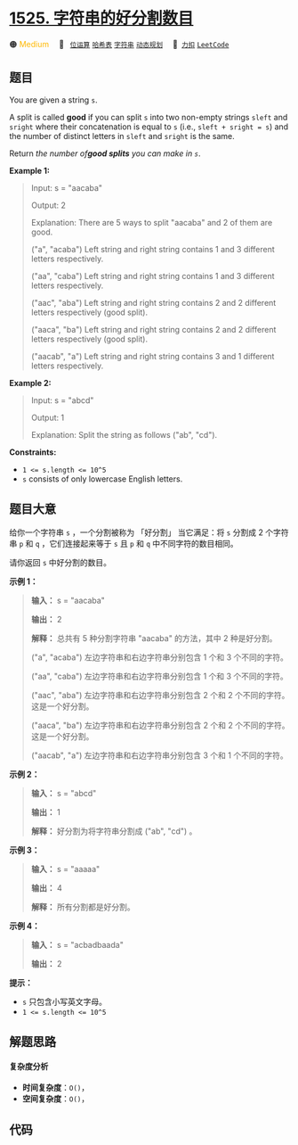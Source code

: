 # [1525. 字符串的好分割数目](https://2xiao.github.io/leetcode-js/problem/1525.html)

🟠 <font color=#ffb800>Medium</font>&emsp; 🔖&ensp; [`位运算`](/tag/bit-manipulation.md) [`哈希表`](/tag/hash-table.md) [`字符串`](/tag/string.md) [`动态规划`](/tag/dynamic-programming.md)&emsp; 🔗&ensp;[`力扣`](https://leetcode.cn/problems/number-of-good-ways-to-split-a-string) [`LeetCode`](https://leetcode.com/problems/number-of-good-ways-to-split-a-string)

## 题目

You are given a string `s`.

A split is called **good** if you can split `s` into two non-empty strings
`sleft` and `sright` where their concatenation is equal to `s` (i.e., `sleft +
sright = s`) and the number of distinct letters in `sleft` and `sright` is the
same.

Return _the number of**good splits** you can make in `s`_.



**Example 1:**

> Input: s = "aacaba"
> 
> Output: 2
> 
> Explanation: There are 5 ways to split "aacaba" and 2 of them are good. 
> 
> ("a", "acaba") Left string and right string contains 1 and 3 different letters respectively.
> 
> ("aa", "caba") Left string and right string contains 1 and 3 different letters respectively.
> 
> ("aac", "aba") Left string and right string contains 2 and 2 different letters respectively (good split).
> 
> ("aaca", "ba") Left string and right string contains 2 and 2 different letters respectively (good split).
> 
> ("aacab", "a") Left string and right string contains 3 and 1 different letters respectively.

**Example 2:**

> Input: s = "abcd"
> 
> Output: 1
> 
> Explanation: Split the string as follows ("ab", "cd").

**Constraints:**

  * `1 <= s.length <= 10^5`
  * `s` consists of only lowercase English letters.


## 题目大意

给你一个字符串 `s` ，一个分割被称为 「好分割」 当它满足：将 `s` 分割成 2 个字符串 `p` 和 `q` ，它们连接起来等于 `s` 且 `p`
和 `q` 中不同字符的数目相同。

请你返回 `s` 中好分割的数目。



**示例 1：**

> 
> 
> 
> 
> 
> **输入：** s = "aacaba"
> 
> **输出：** 2
> 
> **解释：** 总共有 5 种分割字符串 "aacaba" 的方法，其中 2 种是好分割。
> 
> ("a", "acaba") 左边字符串和右边字符串分别包含 1 个和 3 个不同的字符。
> 
> ("aa", "caba") 左边字符串和右边字符串分别包含 1 个和 3 个不同的字符。
> 
> ("aac", "aba") 左边字符串和右边字符串分别包含 2 个和 2 个不同的字符。这是一个好分割。
> 
> ("aaca", "ba") 左边字符串和右边字符串分别包含 2 个和 2 个不同的字符。这是一个好分割。
> 
> ("aacab", "a") 左边字符串和右边字符串分别包含 3 个和 1 个不同的字符。
> 
> 

**示例 2：**

> 
> 
> 
> 
> 
> **输入：** s = "abcd"
> 
> **输出：** 1
> 
> **解释：** 好分割为将字符串分割成 ("ab", "cd") 。
> 
> 

**示例 3：**

> 
> 
> 
> 
> 
> **输入：** s = "aaaaa"
> 
> **输出：** 4
> 
> **解释：** 所有分割都是好分割。

**示例 4：**

> 
> 
> 
> 
> 
> **输入：** s = "acbadbaada"
> 
> **输出：** 2
> 
> 



**提示：**

  * `s` 只包含小写英文字母。
  * `1 <= s.length <= 10^5`


## 解题思路

#### 复杂度分析

- **时间复杂度**：`O()`，
- **空间复杂度**：`O()`，

## 代码

```javascript

```